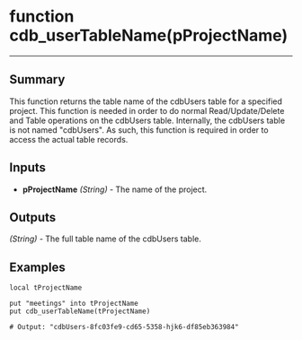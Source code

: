 # function cdb_userTableName(pProjectName)
---
## Summary
This function returns the table name of the cdbUsers table for a specified project. This function is needed in order to do normal Read/Update/Delete and Table operations on the cdbUsers table. Internally, the cdbUsers table is not named "cdbUsers". As such, this function is required in order to access the actual table records.

## Inputs
* **pProjectName** *(String)* - The name of the project.

## Outputs
*(String)* - The full table name of the cdbUsers table.

## Examples
```livecodeserver
local tProjectName

put "meetings" into tProjectName
put cdb_userTableName(tProjectName)

# Output: "cdbUsers-8fc03fe9-cd65-5358-hjk6-df85eb363984"
```